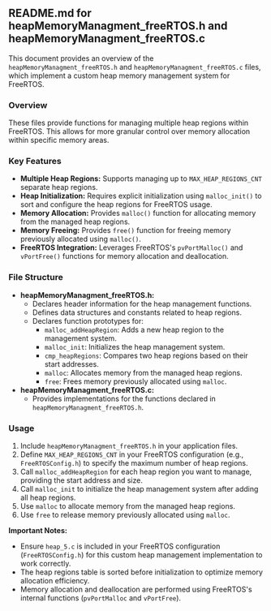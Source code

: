 ## README.md for heapMemoryManagment_freeRTOS.h and heapMemoryManagment_freeRTOS.c

This document provides an overview of the `heapMemoryManagment_freeRTOS.h` and `heapMemoryManagment_freeRTOS.c` files, which implement a custom heap memory management system for FreeRTOS.

### Overview

These files provide functions for managing multiple heap regions within FreeRTOS. This allows for more granular control over memory allocation within specific memory areas.

### Key Features

* **Multiple Heap Regions:** Supports managing up to `MAX_HEAP_REGIONS_CNT` separate heap regions.
* **Heap Initialization:** Requires explicit initialization using `malloc_init()` to sort and configure the heap regions for FreeRTOS usage.
* **Memory Allocation:** Provides `malloc()` function for allocating memory from the managed heap regions.
* **Memory Freeing:** Provides `free()` function for freeing memory previously allocated using `malloc()`.
* **FreeRTOS Integration:** Leverages FreeRTOS's `pvPortMalloc()` and `vPortFree()` functions for memory allocation and deallocation.

### File Structure

* **heapMemoryManagment_freeRTOS.h:**
    * Declares header information for the heap management functions.
    * Defines data structures and constants related to heap regions.
    * Declares function prototypes for:
        * `malloc_addHeapRegion`: Adds a new heap region to the management system.
        * `malloc_init`: Initializes the heap management system.
        * `cmp_heapRegions`: Compares two heap regions based on their start addresses.
        * `malloc`: Allocates memory from the managed heap regions.
        * `free`: Frees memory previously allocated using `malloc`.
* **heapMemoryManagment_freeRTOS.c:**
    * Provides implementations for the functions declared in `heapMemoryManagment_freeRTOS.h`.

### Usage

1. Include `heapMemoryManagment_freeRTOS.h` in your application files.
2. Define `MAX_HEAP_REGIONS_CNT` in your FreeRTOS configuration (e.g., `FreeRTOSConfig.h`) to specify the maximum number of heap regions.
3. Call `malloc_addHeapRegion` for each heap region you want to manage, providing the start address and size.
4. Call `malloc_init` to initialize the heap management system after adding all heap regions.
5. Use `malloc` to allocate memory from the managed heap regions.
6. Use `free` to release memory previously allocated using `malloc`.

**Important Notes:**

* Ensure `heap_5.c` is included in your FreeRTOS configuration (`FreeRTOSConfig.h`) for this custom heap management implementation to work correctly.
* The heap regions table is sorted before initialization to optimize memory allocation efficiency.
* Memory allocation and deallocation are performed using FreeRTOS's internal functions (`pvPortMalloc` and `vPortFree`).

